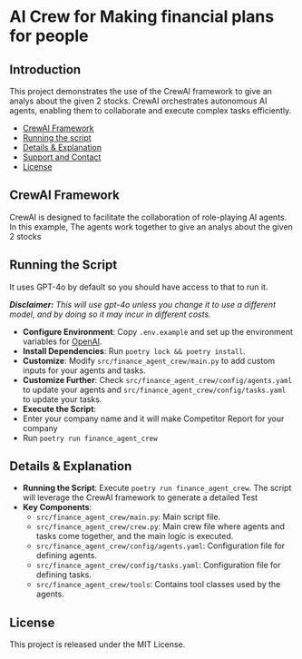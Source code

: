 # AI Crew for Making financial plans for people
## Introduction
This project demonstrates the use of the CrewAI framework to give an analys about the given 2 stocks. CrewAI orchestrates autonomous AI agents, enabling them to collaborate and execute complex tasks efficiently.


- [CrewAI Framework](#crewai-framework)
- [Running the script](#running-the-script)
- [Details & Explanation](#details--explanation)
- [Support and Contact](#support-and-contact)
- [License](#license)

## CrewAI Framework
CrewAI is designed to facilitate the collaboration of role-playing AI agents. In this example, The agents work together to  give an analys about the given 2 stocks


## Running the Script
It uses GPT-4o by default so you should have access to that to run it.

***Disclaimer:** This will use gpt-4o unless you change it to use a different model, and by doing so it may incur in different costs.*

- **Configure Environment**: Copy `.env.example` and set up the environment variables for [OpenAI](https://platform.openai.com/api-keys).
- **Install Dependencies**: Run `poetry lock && poetry install`.
- **Customize**: Modify `src/finance_agent_crew/main.py` to add custom inputs for your agents and tasks.
- **Customize Further**: Check `src/finance_agent_crew/config/agents.yaml` to update your agents and `src/finance_agent_crew/config/tasks.yaml` to update your tasks.
- **Execute the Script**:
- Enter your company name and it will make Competitor Report for your company
- Run `poetry run finance_agent_crew` 

## Details & Explanation
- **Running the Script**: Execute `poetry run finance_agent_crew`. The script will leverage the CrewAI framework to generate a detailed Test
- **Key Components**:
  - `src/finance_agent_crew/main.py`: Main script file.
  - `src/finance_agent_crew/crew.py`: Main crew file where agents and tasks come together, and the main logic is executed.
  - `src/finance_agent_crew/config/agents.yaml`: Configuration file for defining agents.
  - `src/finance_agent_crew/config/tasks.yaml`: Configuration file for defining tasks.
  - `src/finance_agent_crew/tools`: Contains tool classes used by the agents.

## License
This project is released under the MIT License.
